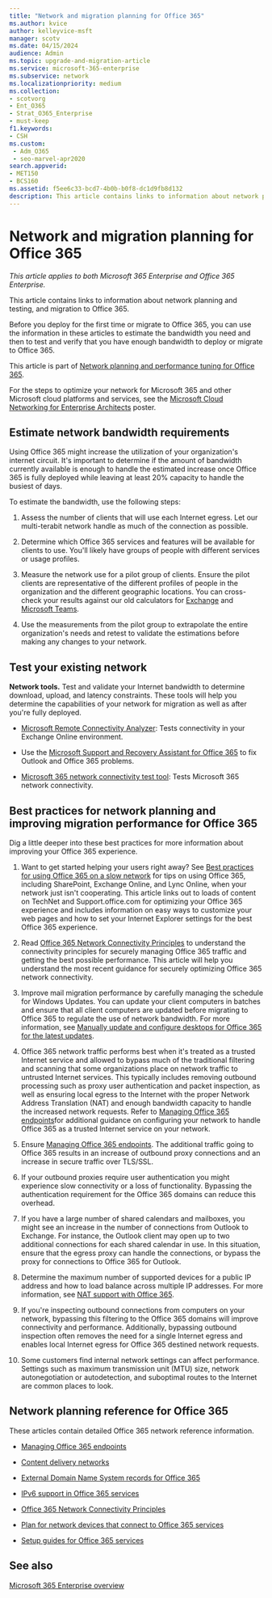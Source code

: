 ```yaml
---
title: "Network and migration planning for Office 365"
ms.author: kvice
author: kelleyvice-msft
manager: scotv
ms.date: 04/15/2024
audience: Admin
ms.topic: upgrade-and-migration-article
ms.service: microsoft-365-enterprise
ms.subservice: network
ms.localizationpriority: medium
ms.collection:
- scotvorg
- Ent_O365
- Strat_O365_Enterprise
- must-keep
f1.keywords:
- CSH
ms.custom: 
 - Adm_O365
 - seo-marvel-apr2020
search.appverid:
- MET150
- BCS160
ms.assetid: f5ee6c33-bcd7-4b0b-b0f8-dc1d9fb8d132
description: This article contains links to information about network planning, testing, and migration to Office 365.
---
```


# Network and migration planning for Office 365

*This article applies to both Microsoft 365 Enterprise and Office 365 Enterprise.*

This article contains links to information about network planning and testing, and migration to Office 365.
  
Before you deploy for the first time or migrate to Office 365, you can use the information in these articles to estimate the bandwidth you need and then to test and verify that you have enough bandwidth to deploy or migrate to Office 365.

This article is part of [Network planning and performance tuning for Office 365](./network-planning-and-performance.md).

For the steps to optimize your network for Microsoft 365 and other Microsoft cloud platforms and services, see the [Microsoft Cloud Networking for Enterprise Architects](../solutions/cloud-architecture-models.md) poster.

## Estimate network bandwidth requirements
<a name="EstimateBandwidthRequirements"> </a>

Using Office 365 might increase the utilization of your organization's internet circuit. It's important to determine if the amount of bandwidth currently available is enough to handle the estimated increase once Office 365 is fully deployed while leaving at least 20% capacity to handle the busiest of days.
  
To estimate the bandwidth, use the following steps:
  
1. Assess the number of clients that will use each Internet egress. Let our multi-terabit network handle as much of the connection as possible.

2. Determine which Office 365 services and features will be available for clients to use. You'll likely have groups of people with different services or usage profiles.

3. Measure the network use for a pilot group of clients. Ensure the pilot clients are representative of the different profiles of people in the organization and the different geographic locations. You can cross-check your results against our old calculators for [Exchange](https://techcommunity.microsoft.com/t5/exchange-team-blog/announcing-the-exchange-client-network-bandwidth-calculator-beta/ba-p/601744) and [Microsoft Teams](/microsoftteams/prepare-network).

4. Use the measurements from the pilot group to extrapolate the entire organization's needs and retest to validate the estimations before making any changes to your network.

## Test your existing network
<a name="calculators"> </a>

 **Network tools.** Test and validate your Internet bandwidth to determine download, upload, and latency constraints. These tools will help you determine the capabilities of your network for migration as well as after you're fully deployed.

- [Microsoft Remote Connectivity Analyzer](https://go.microsoft.com/fwlink/p/?LinkId=517243): Tests connectivity in your Exchange Online environment.

- Use the [Microsoft Support and Recovery Assistant for Office 365](https://diagnostics.office.com/#/Download?env=SOC) to fix Outlook and Office 365 problems. 

- [Microsoft 365 network connectivity test tool](/microsoft-365/enterprise/office-365-network-mac-perf-onboarding-tool): Tests Microsoft 365 network connectivity.

## Best practices for network planning and improving migration performance for Office 365
<a name="BestPractices"> </a>

Dig a little deeper into these best practices for more information about improving your Office 365 experience.
  
1. Want to get started helping your users right away? See [Best practices for using Office 365 on a slow network](https://support.office.com/article/fd16c8d2-4799-4c39-8fd7-045f06640166) for tips on using Office 365, including SharePoint, Exchange Online, and Lync Online, when your network just isn't cooperating. This article links out to loads of content on TechNet and Support.office.com for optimizing your Office 365 experience and includes information on easy ways to customize your web pages and how to set your Internet Explorer settings for the best Office 365 experience.

1. Read [Office 365 Network Connectivity Principles](./microsoft-365-network-connectivity-principles.md) to understand the connectivity principles for securely managing Office 365 traffic and getting the best possible performance. This article will help you understand the most recent guidance for securely optimizing Office 365 network connectivity.

1. Improve mail migration performance by carefully managing the schedule for Windows Updates. You can update your client computers in batches and ensure that all client computers are updated before migrating to Office 365 to regulate the use of network bandwidth. For more information, see [Manually update and configure desktops for Office 365 for the latest updates](https://support.microsoft.com/gp/office-2013-365-update).

1. Office 365 network traffic performs best when it's treated as a trusted Internet service and allowed to bypass much of the traditional filtering and scanning that some organizations place on network traffic to untrusted Internet services. This typically includes removing outbound processing such as proxy user authentication and packet inspection, as well as ensuring local egress to the Internet with the proper Network Address Translation (NAT) and enough bandwidth capacity to handle the increased network requests. Refer to [Managing Office 365 endpoints](https://support.office.com/article/99cab9d4-ef59-4207-9f2b-3728eb46bf9a)for additional guidance on configuring your network to handle Office 365 as a trusted Internet service on your network.

1. Ensure [Managing Office 365 endpoints](https://support.office.com/article/99cab9d4-ef59-4207-9f2b-3728eb46bf9a). The additional traffic going to Office 365 results in an increase of outbound proxy connections and an increase in secure traffic over TLS/SSL.

1. If your outbound proxies require user authentication you might experience slow connectivity or a loss of functionality. Bypassing the authentication requirement for the Office 365 domains can reduce this overhead.

1. If you have a large number of shared calendars and mailboxes, you might see an increase in the number of connections from Outlook to Exchange. For instance, the Outlook client may open up to two additional connections for each shared calendar in use. In this situation, ensure that the egress proxy can handle the connections, or bypass the proxy for connections to Office 365 for Outlook.

1. Determine the maximum number of supported devices for a public IP address and how to load balance across multiple IP addresses. For more information, see [NAT support with Office 365](nat-support-with-microsoft-365.md).

1. If you're inspecting outbound connections from computers on your network, bypassing this filtering to the Office 365 domains will improve connectivity and performance. Additionally, bypassing outbound inspection often removes the need for a single Internet egress and enables local Internet egress for Office 365 destined network requests.

1. Some customers find internal network settings can affect performance. Settings such as maximum transmission unit (MTU) size, network autonegotiation or autodetection, and suboptimal routes to the Internet are common places to look.

## Network planning reference for Office 365
<a name="NetReference"> </a>

These articles contain detailed Office 365 network reference information.
  
- [Managing Office 365 endpoints](https://support.office.com/article/99cab9d4-ef59-4207-9f2b-3728eb46bf9a)

- [Content delivery networks](content-delivery-networks.md)

- [External Domain Name System records for Office 365](external-domain-name-system-records.md)

- [IPv6 support in Office 365 services](ipv6-support.md)

- [Office 365 Network Connectivity Principles](./microsoft-365-network-connectivity-principles.md)

- [Plan for network devices that connect to Office 365 services](plan-for-network-devices.md)

- [Setup guides for Office 365 services](setup-guides-for-microsoft-365.md)

## See also

[Microsoft 365 Enterprise overview](microsoft-365-overview.md)
